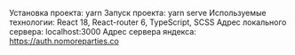 Установка проекта: yarn
Запуск проекта: yarn serve
Используемые технологии: React 18, React-router 6, TypeScript, SCSS
Адрес локального сервера: localhost:3000
Адрес сервера яндекса: https://auth.nomoreparties.co